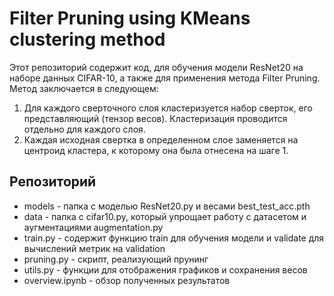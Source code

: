 # Filter Pruning using KMeans clustering method
Этот репозиторий содержит код, для обучения модели ResNet20 на наборе данных CIFAR-10, а также для применения метода Filter Pruning. Метод заключается в следующем:
1. Для каждого сверточного слоя кластеризуется набор сверток, его представляющий (тензор весов). Кластеризация проводится отдельно для каждого слоя.
2. Каждая исходная свертка в определенном слое заменяется на центроид кластера, к которому она была отнесена на шаге 1.
## Репозиторий
* models - папка с моделью ResNet20.py и весами best_test_acc.pth
* data - папка с cifar10.py, который упрощает работу с датасетом и аугментациями augmentation.py
* train.py - содержит функцию train для обучения модели и validate для вычислений метрик на validation
* pruning.py - скрипт, реализующий прунинг
* utils.py - функции для отображения графиков и сохранения весов
* overview.ipynb - обзор полученных результатов
